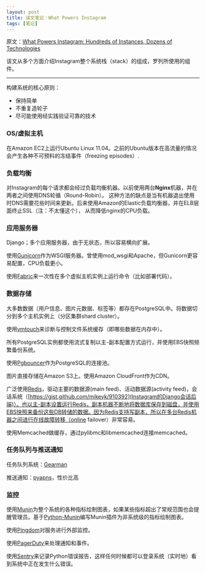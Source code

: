 ```yaml
---
layout: post
title: 读文笔记：What Powers Instagram
tags: [笔记]
---
```


原文：[What Powers Instagram: Hundreds of Instances, Dozens of Technologies](http://instagram-engineering.tumblr.com/post/13649370142/what-powers-instagram-hundreds-of-instances-dozens-of)

该文从多个方面介绍Instagram整个系统栈（stack）的组成，罗列所使用的组件。

---

构建系统的核心原则：

- 保持简单
- 不重复造轮子
- 尽可能使用经实践验证可靠的技术


### OS/虚拟主机

在Amazon EC2上运行Ubuntu Linux 11.04。之前的Ubuntu版本在高流量的情况会产生各种不可预料的冻结事件（freezing episodes）.


### 负载均衡

对Instagram的每个请求都会经过负载均衡机器。以前使用两台**Nginx**机器，并在两者之间使用DNS轮循（Round-Robin）。
这种方法的缺点是当有机器退出使用时DNS需要花些时间来更新。后来使用Amazon的Elastic负载均衡器，并在ELB层面终止SSL（注：不太懂这个），
从而降低nginx的CPU负载。


### 应用服务器

Django；多个应用服务器，由于无状态，所以容易横向扩展。

使用[Gunicorn](http://gunicorn.org/)作为WSGI服务器。曾使用mod_wsgi和Apache，但Gunicorn更容易配置，CPU负载更小。

使用[Fabric](http://fabric.readthedocs.org/en/1.3.3/index.html)来一次性在多个虚拟主机实例上运行命令（比如部署代码）。


### 数据存储

大多数数据（用户信息、图片元数据、标签等）都存在PostgreSQL中。将数据切分到多个主机实例上（分区集群shard cluster）。

使用[vmtouch](http://hoytech.com/vmtouch/)来诊断与控制文件系统缓存（即哪些数据在内存中）。

所有PostgreSQL实例都使用流式复制以主-副本配置方式运行，并使用EBS快照频繁备份系统。

使用[Pgbouncer](http://pgfoundry.org/projects/pgbouncer/)作为PostgreSQL的连接池。

图片直接存储在Amazon S3上。使用Amazon CloudFront作为CDN。

广泛使用[Redis](http://redis.io/)，驱动主要的数据源(main feed)、活动数据源(activity feed)，会话系统（[https://gist.github.com/mikeyk/910392](Instagram的Django会话后端)）。也以主-副本设置运行Redis，副本机器不断地将数据库保存到磁盘，并使用EBS快照来备份这些DB转储的数据。因为Redis支持写副本，所以在多台Redis机器之间进行在线故障转移（online failover）非常容易。

使用Memcached做缓存，通过pylibmc和libmemcached连接memcached。


### 任务队列与推送通知

任务队列系统：[Gearman](http://gearman.org/)

推送通知：[pyapns](https://github.com/samuraisam/pyapns)，性价比高


### 监控

使用[Munin](http://munin-monitoring.org/)为整个系统的各种指标绘制图表，如果某些指标超出了常规范围也会提醒管理员。基于[Python-Munin](http://samuelks.com/python-munin/)编写Munin插件为非系统级的指标绘制图表。

使用[Pingdom](http://pingdom.com/)对服务进行外部监控。

使用[PagerDuty](http://pagerduty.com/)来处理通知和事件。

使用[Sentry](https://pypi.python.org/pypi/django-sentry)来记录Python错误报告，这样任何时候都可以登录系统（实时地）看到系统中正在发生什么错误。
